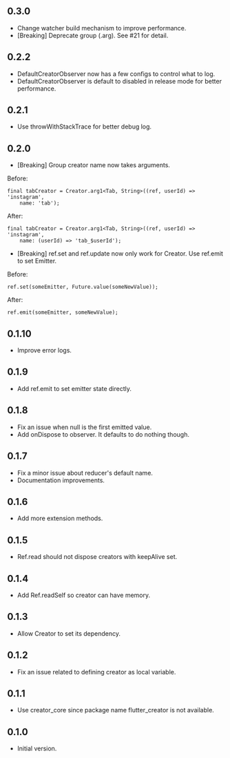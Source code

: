 ## 0.3.0

- Change watcher build mechanism to improve performance. 
- [Breaking] Deprecate group (.arg). See #21 for detail.

## 0.2.2

- DefaultCreatorObserver now has a few configs to control what to log.
- DefaultCreatorObserver is default to disabled in release mode for better performance.

## 0.2.1

- Use throwWithStackTrace for better debug log.

## 0.2.0

- [Breaking] Group creator name now takes arguments.

Before:
```
final tabCreator = Creator.arg1<Tab, String>((ref, userId) => 'instagram', 
    name: 'tab');
```
After:
```
final tabCreator = Creator.arg1<Tab, String>((ref, userId) => 'instagram',
    name: (userId) => 'tab_$userId');
```

- [Breaking] ref.set and ref.update now only work for Creator. Use ref.emit to set Emitter.

Before:
```
ref.set(someEmitter, Future.value(someNewValue));
```
After:
```
ref.emit(someEmitter, someNewValue);
```

## 0.1.10

- Improve error logs. 

## 0.1.9

- Add ref.emit to set emitter state directly. 

## 0.1.8

- Fix an issue when null is the first emitted value. 
- Add onDispose to observer. It defaults to do nothing though.

## 0.1.7

- Fix a minor issue about reducer's default name.
- Documentation improvements. 

## 0.1.6

- Add more extension methods. 

## 0.1.5

- Ref.read should not dispose creators with keepAlive set. 

## 0.1.4

- Add Ref.readSelf so creator can have memory. 

## 0.1.3

- Allow Creator to set its dependency. 

## 0.1.2

- Fix an issue related to defining creator as local variable. 

## 0.1.1

- Use creator_core since package name flutter_creator is not available. 

## 0.1.0

- Initial version.
